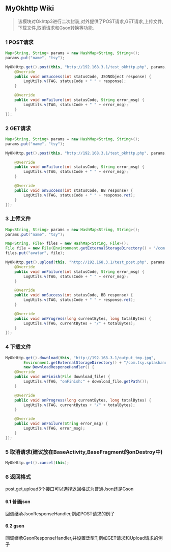 ## MyOkhttp Wiki

> 该模块对Okhttp3进行二次封装,对外提供了POST请求,GET请求,上传文件,下载文件,取消请求和Gson转换等功能.

### 1 POST请求

```java
Map<String, String> params = new HashMap<String, String>();
params.put("name", "tsy");

MyOkHttp.get().post(this, "http://192.168.3.1/test_okhttp.php", params, new JsonResponseHandler() {
    @Override
    public void onSuccess(int statusCode, JSONObject response) {
        LogUtils.v(TAG, statusCode + " " + response);
    }

    @Override
    public void onFailure(int statusCode, String error_msg) {
        LogUtils.v(TAG, statusCode + " " + error_msg);
    }
});
```

### 2 GET请求

```java
Map<String, String> params = new HashMap<String, String>();
params.put("name", "tsy");

MyOkHttp.get().post(this, "http://192.168.3.1/test_okhttp.php", params, new GsonResponseHandler<BB>() {

    @Override
    public void onFailure(int statusCode, String error_msg) {
        LogUtils.v(TAG, statusCode + " " + error_msg);
    }

    @Override
    public void onSuccess(int statusCode, BB response) {
        LogUtils.v(TAG, statusCode + " " + response.ret);
    }
});
```

### 3 上传文件

```java
Map<String, String> params = new HashMap<String, String>();
params.put("name", "tsy");

Map<String, File> files = new HashMap<String, File>();
File file = new File(Environment.getExternalStorageDirectory() + "/com.ci123.service.splashandroid/splash/1.png");
files.put("avatar", file);

MyOkHttp.get().upload(this, "http://192.168.3.1/test_post.php", params, files, new GsonResponseHandler<BB>() {
    @Override
    public void onFailure(int statusCode, String error_msg) {
        LogUtils.v(TAG, statusCode + " " + error_msg);
    }

    @Override
    public void onSuccess(int statusCode, BB response) {
        LogUtils.v(TAG, statusCode + " " + response.ret);
    }

    @Override
    public void onProgress(long currentBytes, long totalBytes) {
        LogUtils.v(TAG, currentBytes + "/" + totalBytes);
    }
});
```

### 4 下载文件

```java
MyOkHttp.get().download(this, "http://192.168.3.1/output_tmp.jpg",
        Environment.getExternalStorageDirectory() + "/com.tsy.splashandroid/", "1.jpg",
        new DownloadResponseHandler() {
    @Override
    public void onFinish(File download_file) {
        LogUtils.v(TAG, "onFinish:" + download_file.getPath());
    }

    @Override
    public void onProgress(long currentBytes, long totalBytes) {
        LogUtils.v(TAG, currentBytes + "/" + totalBytes);
    }

    @Override
    public void onFailure(String error_msg) {
        LogUtils.v(TAG, error_msg);
    }
});
```

### 5 取消请求(建议放在BaseActivity,BaseFragment的onDestroy中)

```java
MyOkHttp.get().cancel(this);
```

### 6 返回格式

post,get,upload3个接口可以选择返回格式为普通Json还是Gson

#### 6.1 普通json

回调继承JsonResponseHandler,例如POST请求的例子

#### 6.2 gson

回调继承GsonResponseHandler<T>,并设置泛型T,例如GET请求和Upload请求的例子